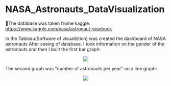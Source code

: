 # NASA_Astronauts_DataVisualization
🚀The database was taken frome kaggle: https://www.kaggle.com/nasa/astronaut-yearbook

In the Tableau(Software of visualiztion) was created the dashboard of NASA astronauts
After seeing of database. I took information on the gender of the astronauts and then I built the first bar graph:

<p align="center">
  <img src="https://user-images.githubusercontent.com/77762190/114971721-96cd5000-9e42-11eb-9853-1362d631ae4a.png" />
</p>

The second graph was "number of astronauts per year" on a line graph:

<p align="center">
  <img src="https://user-images.githubusercontent.com/77762190/114972237-bd3fbb00-9e43-11eb-8984-5ca9549b9fce.png" />
</p>


